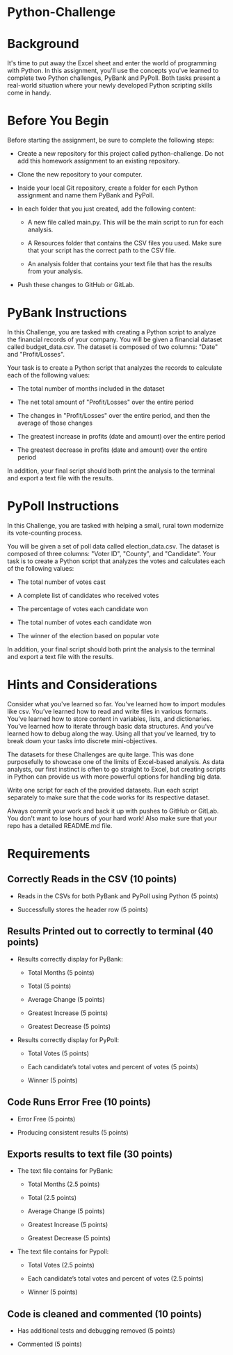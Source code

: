 # Python-Challenge

# Background
It's time to put away the Excel sheet and enter the world of programming with Python. In this assignment, you'll use the concepts you've learned to complete two Python challenges, PyBank and PyPoll. Both tasks present a real-world situation where your newly developed Python scripting skills come in handy.

# Before You Begin
Before starting the assignment, be sure to complete the following steps:

 - Create a new repository for this project called python-challenge. Do not add this homework assignment to an existing repository.

- Clone the new repository to your computer.

- Inside your local Git repository, create a folder for each Python assignment and name them PyBank and PyPoll.

- In each folder that you just created, add the following content:

  - A new file called main.py. This will be the main script to run for each analysis.

  - A Resources folder that contains the CSV files you used. Make sure that your script has the correct path to the CSV file.

  - An analysis folder that contains your text file that has the results from your analysis.

- Push these changes to GitHub or GitLab.

# PyBank Instructions
In this Challenge, you are tasked with creating a Python script to analyze the financial records of your company. You will be given a financial dataset called budget_data.csv. The dataset is composed of two columns: "Date" and "Profit/Losses".

Your task is to create a Python script that analyzes the records to calculate each of the following values:

- The total number of months included in the dataset

- The net total amount of "Profit/Losses" over the entire period

- The changes in "Profit/Losses" over the entire period, and then the average of those changes

- The greatest increase in profits (date and amount) over the entire period

- The greatest decrease in profits (date and amount) over the entire period

In addition, your final script should both print the analysis to the terminal and export a text file with the results.

# PyPoll Instructions
In this Challenge, you are tasked with helping a small, rural town modernize its vote-counting process.

You will be given a set of poll data called election_data.csv. The dataset is composed of three columns: "Voter ID", "County", and "Candidate". Your task is to create a Python script that analyzes the votes and calculates each of the following values:

- The total number of votes cast

- A complete list of candidates who received votes

- The percentage of votes each candidate won

- The total number of votes each candidate won

- The winner of the election based on popular vote

In addition, your final script should both print the analysis to the terminal and export a text file with the results.

# Hints and Considerations
Consider what you've learned so far. You've learned how to import modules like csv. You’ve learned how to read and write files in various formats. You’ve learned how to store content in variables, lists, and dictionaries. You’ve learned how to iterate through basic data structures. And you’ve learned how to debug along the way. Using all that you've learned, try to break down your tasks into discrete mini-objectives.

The datasets for these Challenges are quite large. This was done purposefully to showcase one of the limits of Excel-based analysis. As data analysts, our first instinct is often to go straight to Excel, but creating scripts in Python can provide us with more powerful options for handling big data.

Write one script for each of the provided datasets. Run each script separately to make sure that the code works for its respective dataset.

Always commit your work and back it up with pushes to GitHub or GitLab. You don't want to lose hours of your hard work! Also make sure that your repo has a detailed README.md file.

# Requirements
## Correctly Reads in the CSV (10 points)
- Reads in the CSVs for both PyBank and PyPoll using Python (5 points)

- Successfully stores the header row (5 points)

## Results Printed out to correctly to terminal (40 points)
- Results correctly display for PyBank:

  - Total Months (5 points)

  - Total (5 points)

  - Average Change (5 points)

  - Greatest Increase (5 points)

  - Greatest Decrease (5 points)

- Results correctly display for PyPoll:

  - Total Votes (5 points)

  - Each candidate’s total votes and percent of votes (5 points)

  - Winner (5 points)

## Code Runs Error Free (10 points)
- Error Free (5 points)

- Producing consistent results (5 points)

## Exports results to text file (30 points)
- The text file contains for PyBank:

  - Total Months (2.5 points)

  - Total (2.5 points)

  - Average Change (5 points)

  - Greatest Increase (5 points)

  - Greatest Decrease (5 points)

- The text file contains for Pypoll:

  - Total Votes (2.5 points)

  - Each candidate’s total votes and percent of votes (2.5 points)

  - Winner (5 points)

## Code is cleaned and commented (10 points)
 - Has additional tests and debugging removed (5 points)

 - Commented (5 points)
